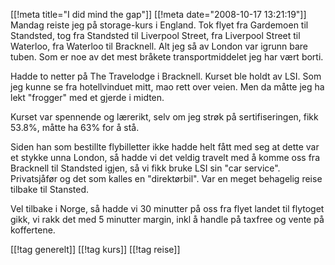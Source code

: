 [[!meta  title="I did mind the gap"]]
[[!meta  date="2008-10-17 13:21:19"]]
Mandag reiste jeg på storage-kurs i England. Tok flyet fra Gardemoen til Standsted, tog fra Standsted til Liverpool Street, fra Liverpool Street til Waterloo, fra Waterloo til Bracknell. Alt jeg så av London var igrunn bare tuben. Som er noe av det mest bråkete transportmiddelet jeg har vært borti.

Hadde to netter på The Travelodge i Bracknell. Kurset ble holdt av LSI. Som jeg kunne se fra hotellvinduet mitt, mao rett over veien. Men da måtte jeg ha lekt "frogger" med et gjerde i midten.

Kurset var spennende og lærerikt, selv om jeg strøk på sertifiseringen, fikk 53.8%, måtte ha 63% for å stå.

Siden han som bestillte flybilletter ikke hadde helt fått med seg at dette var et stykke unna London, så hadde vi det veldig travelt med å komme oss fra Bracknell til Standsted igjen, så vi fikk bruke LSI sin "car service". Privatsjåfør og det som kalles en "direktørbil". Var en meget behagelig reise tilbake til Stansted.

Vel tilbake i Norge, så hadde vi 30 minutter på oss fra flyet landet til flytoget gikk, vi rakk det med 5 minutter margin, inkl å handle på taxfree og vente på koffertene.

[[!tag  generelt]]
[[!tag  kurs]]
[[!tag  reise]]